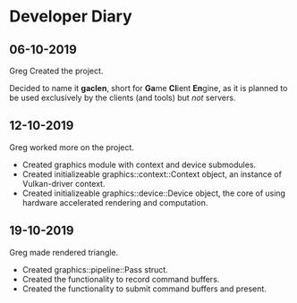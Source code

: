 # Developer Diary

## 06-10-2019

Greg Created the project.

Decided to name it **gaclen**, short for **Ga**me **Cl**ient **En**gine, as it is planned to be used exclusively by the clients (and tools) but *not* servers.

## 12-10-2019

Greg worked more on the project.

- Created graphics module with context and device submodules.
- Created initializeable graphics::context::Context object, an instance of Vulkan-driver context.
- Created initializeable graphics::device::Device object, the core of using hardware accelerated rendering and computation.

## 19-10-2019

Greg made rendered triangle.

- Created graphics::pipeline::Pass struct.
- Created the functionality to record command buffers.
- Created the functionality to submit command buffers and present.